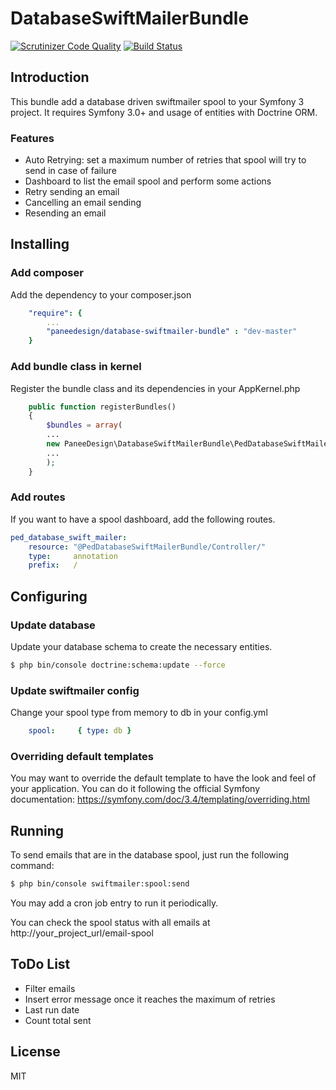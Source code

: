 # DatabaseSwiftMailerBundle

[![Scrutinizer Code Quality](https://scrutinizer-ci.com/g/dextervip/DatabaseSwiftMailerBundle/badges/quality-score.png?b=master)](https://scrutinizer-ci.com/g/dextervip/DatabaseSwiftMailerBundle/?branch=master)
[![Build Status](https://travis-ci.org/paneedesign/DatabaseSwiftMailerBundle.svg?branch=feature%2Fsf4-refactoring)](https://travis-ci.org/paneedesign/DatabaseSwiftMailerBundle)

## Introduction

This bundle add a database driven swiftmailer spool to your Symfony 3 project. It requires Symfony 3.0+ and usage of entities with Doctrine ORM.

### Features

- Auto Retrying: set a maximum number of retries that spool will try to send in case of failure
- Dashboard to list the email spool and perform some actions
- Retry sending an email
- Cancelling an email sending 
- Resending an email

## Installing

### Add composer

Add the dependency to your composer.json

```yml
    "require": {
        ...
        "paneedesign/database-swiftmailer-bundle" : "dev-master"
    }
```

### Add bundle class in kernel

Register the bundle class and its dependencies in your AppKernel.php
```php
    public function registerBundles()
    {
        $bundles = array(
        ...
        new PaneeDesign\DatabaseSwiftMailerBundle\PedDatabaseSwiftMailerBundle(),
        ...
        );
    }
```

### Add routes

If you want to have a spool dashboard, add the following routes.

```yml
ped_database_swift_mailer:
    resource: "@PedDatabaseSwiftMailerBundle/Controller/"
    type:     annotation
    prefix:   /
```

## Configuring

### Update database

Update your database schema to create the necessary entities.

```sh
$ php bin/console doctrine:schema:update --force
```

### Update swiftmailer config

Change your spool type from memory to db in your config.yml

```yml
    spool:     { type: db }
```

### Overriding default templates 

You may want to override the default template to have the look and feel of your application. You can do it following the official Symfony documentation:
https://symfony.com/doc/3.4/templating/overriding.html

## Running

To send emails that are in the database spool, just run the following command: 

```sh
$ php bin/console swiftmailer:spool:send
```

You may add a cron job entry to run it periodically.

You can check the spool status with all emails at http://your_project_url/email-spool


## ToDo List

- Filter emails
- Insert error message once it reaches the maximum of retries
- Last run date
- Count total sent

## License
MIT

